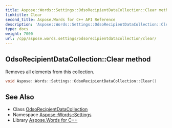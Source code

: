 ```yaml
---
title: Aspose::Words::Settings::OdsoRecipientDataCollection::Clear method
linktitle: Clear
second_title: Aspose.Words for C++ API Reference
description: 'Aspose::Words::Settings::OdsoRecipientDataCollection::Clear method. Removes all elements from this collection in C++.'
type: docs
weight: 7000
url: /cpp/aspose.words.settings/odsorecipientdatacollection/clear/
---
```

## OdsoRecipientDataCollection::Clear method


Removes all elements from this collection.

```cpp
void Aspose::Words::Settings::OdsoRecipientDataCollection::Clear()
```

## See Also

* Class [OdsoRecipientDataCollection](../)
* Namespace [Aspose::Words::Settings](../../)
* Library [Aspose.Words for C++](../../../)
